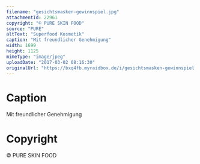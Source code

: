 ```yaml
---
filename: "gesichtsmasken-gewinnspiel.jpg"
attachmentId: 22961
copyright: "© PURE SKIN FOOD"
source: "PURE"
altText: "Superfood Kosmetik"
caption: "Mit freundlicher Genehmigung"
width: 1699
height: 1125
mimeType: "image/jpeg"
uploadDate: "2017-03-02 08:16:30"
originalUrl: "https://bxq4fb.myraidbox.de/i/gesichtsmasken-gewinnspiel.jpg"
---
```


# Caption

Mit freundlicher Genehmigung

# Copyright

© PURE SKIN FOOD
